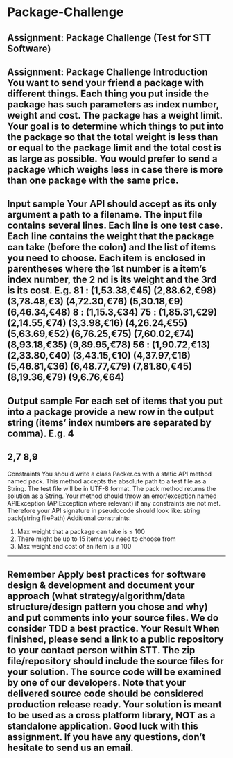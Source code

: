 # Package-Challenge
Assignment: Package Challenge (Test for STT Software) 
-----------------------------------------------------
**Assignment: Package Challenge**
Introduction
You want to send your friend a package with different things.
Each thing you put inside the package has such parameters as index number, weight and cost. The 
package has a weight limit. Your goal is to determine which things to put into the package so that the
total weight is less than or equal to the package limit and the total cost is as large as possible.
You would prefer to send a package which weighs less in case there is more than one package with the
same price.
----------------------------------------------------------------------------------------------------------
Input sample
Your API should accept as its only argument a path to a filename. The input file contains several lines. 
Each line is one test case.
Each line contains the weight that the package can take (before the colon) and the list of items you
need to choose. Each item is enclosed in parentheses where the 1st number is a item’s index number, the 
2
nd is its weight and the 3rd is its cost. E.g.
81 : (1,53.38,€45) (2,88.62,€98) (3,78.48,€3) (4,72.30,€76) (5,30.18,€9)
(6,46.34,€48)
8 : (1,15.3,€34)
75 : (1,85.31,€29) (2,14.55,€74) (3,3.98,€16) (4,26.24,€55) (5,63.69,€52)
(6,76.25,€75) (7,60.02,€74) (8,93.18,€35) (9,89.95,€78)
56 : (1,90.72,€13) (2,33.80,€40) (3,43.15,€10) (4,37.97,€16) (5,46.81,€36)
(6,48.77,€79) (7,81.80,€45) (8,19.36,€79) (9,6.76,€64)
----------------------------------------------------------------------------------------------------------
Output sample
For each set of items that you put into a package provide a new row in the output string (items’ index
numbers are separated by comma). E.g.
4
-
2,7
8,9
----------------------------------------------------------------------------------------------------------
Constraints
You should write a class Packer.cs with a static API method named pack. This method accepts the 
absolute path to a test file as a String. The test file will be in UTF-8 format. The pack method returns the 
solution as a String.
Your method should throw an error/exception named APIException (APIException where relevant) if 
any constraints are not met. Therefore your API signature in pseudocode should look like:
string pack(string filePath)
Additional constraints:
1. Max weight that a package can take is ≤ 100
2. There might be up to 15 items you need to choose from
3. Max weight and cost of an item is ≤ 100
----------------------------------------------------------------------------------------------------------
Remember
Apply best practices for software design & development and document your approach (what 
strategy/algorithm/data structure/design pattern you chose and why) and put comments into your 
source files. We do consider TDD a best practice.
Your Result
When finished, please send a link to a public repository to your contact person within STT. The zip 
file/repository should include the source files for your solution. The source code will be examined by
one of our developers. Note that your delivered source code should be considered production
release ready.
Your solution is meant to be used as a cross platform library, NOT as a standalone application.
Good luck with this assignment. If you have any questions, don’t hesitate to send us an email.
----------------------------------------------------------------------------------------------------------

